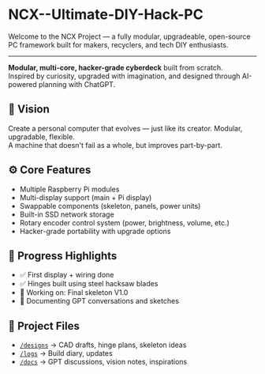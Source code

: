 # NCX--Ultimate-DIY-Hack-PC

Welcome to the NCX Project — a fully modular, upgradeable, open-source PC framework built for makers, recyclers, and tech DIY enthusiasts.

---
**Modular, multi-core, hacker-grade cyberdeck** built from scratch.  
Inspired by curiosity, upgraded with imagination, and designed through AI-powered planning with ChatGPT.

## 🧠 Vision
Create a personal computer that evolves — just like its creator. Modular, upgradable, flexible.  
A machine that doesn't fail as a whole, but improves part-by-part.

## ⚙️ Core Features
- Multiple Raspberry Pi modules
- Multi-display support (main + Pi display)
- Swappable components (skeleton, panels, power units)
- Built-in SSD network storage
- Rotary encoder control system (power, brightness, volume, etc.)
- Hacker-grade portability with upgrade options

## 🔧 Progress Highlights
- ✅ First display + wiring done
- ✅ Hinges built using steel hacksaw blades
- 🔄 Working on: Final skeleton V1.0
- 🔄 Documenting GPT conversations and sketches

## 📁 Project Files
- [`/designs`](./designs) → CAD drafts, hinge plans, skeleton ideas
- [`/logs`](./logs) → Build diary, updates
- [`/docs`](./docs) → GPT discussions, vision notes, inspirations

